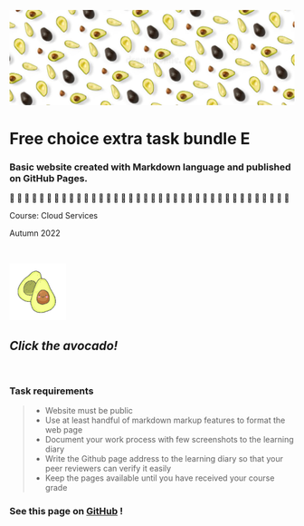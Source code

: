 ![avocado-banner](img/avocado-banner.jpeg)

# Free choice extra task bundle E

### Basic website created with Markdown language and published on GitHub Pages.  

🥑 🥑 🥑 🥑 🥑 🥑 🥑 🥑 🥑 🥑 🥑 🥑 🥑 🥑 🥑 🥑 🥑 🥑 🥑 🥑 🥑 🥑 🥑 🥑 🥑 🥑 🥑 🥑 🥑 🥑 🥑 🥑 🥑 🥑 🥑 🥑 🥑 🥑 

Course: Cloud Services

Autumn 2022

&nbsp;

[![avocado-button](img/avocado.png)](avocado-pasta-recipe.md) 

## *Click the avocado!*

&nbsp;

### Task requirements
> 
> - Website must be public
> - Use at least handful of markdown markup features to format the web page
> - Document your work process with few screenshots to the learning diary
> - Write the Github page address to the learning diary so that your peer reviewers can verify it easily
> - Keep the pages available until you have received your course grade
>
>  

### See this page on **[GitHub](https://github.com/nennahanninen/markdown-website.git)** !
